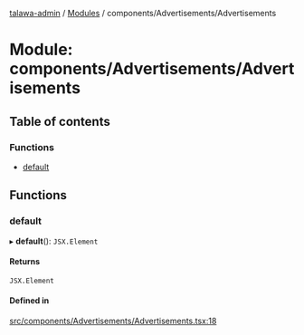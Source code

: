 [talawa-admin](../README.md) / [Modules](../modules.md) / components/Advertisements/Advertisements

# Module: components/Advertisements/Advertisements

## Table of contents

### Functions

- [default](components_Advertisements_Advertisements.md#default)

## Functions

### default

▸ **default**(): `JSX.Element`

#### Returns

`JSX.Element`

#### Defined in

[src/components/Advertisements/Advertisements.tsx:18](https://github.com/palisadoes/talawa-admin/blob/5828937/src/components/Advertisements/Advertisements.tsx#L18)

